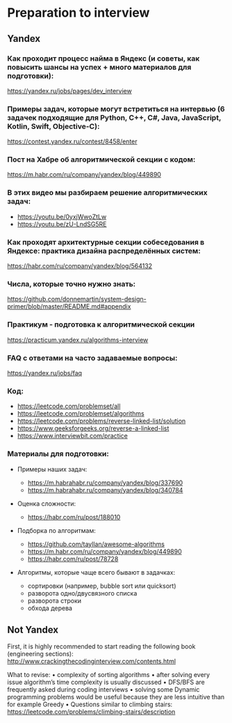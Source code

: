 # Preparation to interview

## Yandex

### Как проходит процесс найма в Яндекс (и советы, как повысить шансы на успех + много материалов для подготовки):

https://yandex.ru/jobs/pages/dev_interview

### Примеры задач, которые могут встретиться на интервью (6 задачек подходящие для Python, С++, С#, Java, JavaScript, Kotlin, Swift, Objective-C):

https://contest.yandex.ru/contest/8458/enter

### Пост на Хабре об алгоритмической секции с кодом:

https://m.habr.com/ru/company/yandex/blog/449890

### В этих видео мы разбираем решение алгоритмических задач:

- https://youtu.be/0yxjWwoZtLw
- https://youtu.be/zU-LndSG5RE

### Как проходят архитектурные секции собеседования в Яндексе: практика дизайна распределённых систем:

https://habr.com/ru/company/yandex/blog/564132

### Числа, которые точно нужно знать:

https://github.com/donnemartin/system-design-primer/blob/master/README.md#appendix

### Практикум - подготовка к алгоритмической секции

https://practicum.yandex.ru/algorithms-interview

### FAQ с ответами на часто задаваемые вопросы:

https://yandex.ru/jobs/faq

### Код:

- https://leetcode.com/problemset/all
- https://leetcode.com/problemset/algorithms
- https://leetcode.com/problems/reverse-linked-list/solution
- https://www.geeksforgeeks.org/reverse-a-linked-list
- https://www.interviewbit.com/practice

### Материалы для подготовки:

- Примеры наших задач:
    - https://m.habrahabr.ru/company/yandex/blog/337690
    - https://m.habrahabr.ru/company/yandex/blog/340784

- Оценка сложности:
    - https://habr.com/ru/post/188010

- Подборка по алгоритмам:
    - https://github.com/tayllan/awesome-algorithms
    - https://m.habr.com/ru/company/yandex/blog/449890
    - https://habr.com/ru/post/78728

- Алгоритмы, которые чаще всего бывают в задачках:
    - сортировки (например, bubble sort или quicksort)
    - разворота одно/двусвязного списка
    - разворота строки
    - обхода дерева

## Not Yandex

First, it is highly recommended to start reading the following book (engineering sections):
http://www.crackingthecodinginterview.com/contents.html

What to revise:
• complexity of sorting algorithms
• after solving every issue algorithm’s time complexity is usually discussed
• DFS/BFS are frequently asked during coding interviews
• solving some Dynamic programming problems would be useful because they are less intuitive than for example Greedy
• Questions similar to climbing stairs: https://leetcode.com/problems/climbing-stairs/description
